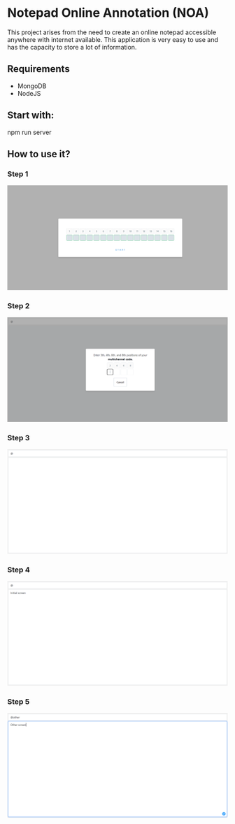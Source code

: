 # Notepad Online Annotation (NOA)

This project arises from the need to create an online notepad accessible anywhere with internet available. This application is very easy to use and has the capacity to store a lot of information.

## Requirements
- MongoDB
- NodeJS

## Start with:
npm run server


## How to use it?

### Step 1

![Alt text](https://github.com/agostinhoramos/noa/blob/master/screenshots/step1.png?raw=true "Steps")


### Step 2

![Alt text](https://github.com/agostinhoramos/noa/blob/master/screenshots/step2.png?raw=true "Steps")


### Step 3

![Alt text](https://github.com/agostinhoramos/noa/blob/master/screenshots/step3.png?raw=true "Steps")


### Step 4

![Alt text](https://github.com/agostinhoramos/noa/blob/master/screenshots/step4.png?raw=true "Steps")


### Step 5

![Alt text](https://github.com/agostinhoramos/noa/blob/master/screenshots/step5.png?raw=true "Steps")